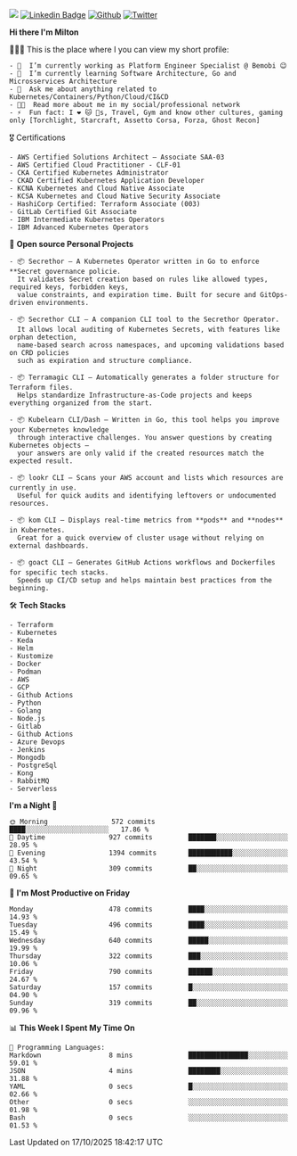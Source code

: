 ![](https://komarev.com/ghpvc/?username=miltlima&color=blueviolet) [![Linkedin Badge](https://img.shields.io/badge/-LinkedIn-blue?style=flat-square&logo=Linkedin&logoColor=white&link=https://www.linkedin.com/in/miltonlimaj/)](https://www.linkedin.com/in/miltonlimaj/) [![Github](https://img.shields.io/github/followers/miltlima?style=social)](https://github.com/miltlima?tab=followers) [![Twitter](https://img.shields.io/twitter/follow/milt_lima?style=social)](https://twitter.com/milt_lima)
 


     
**Hi there I'm Milton**

👨🏽‍💻 This is the place where I you can view my short profile:
```text
- 🔭  I’m currently working as Platform Engineer Specialist @ Bemobi 😉
- 🌱  I’m currently learning Software Architecture, Go and Microsservices Architecture
- 💬  Ask me about anything related to Kubernetes/Containers/Python/Cloud/CI&CD
- 👨‍💻  Read more about me in my social/professional network
- ⚡  Fun fact: I ❤️ 🐱 🐶s, Travel, Gym and know other cultures, gaming only [Torchlight, Starcraft, Assetto Corsa, Forza, Ghost Recon]
```
🎖 Certifications
```text
- AWS Certified Solutions Architect – Associate SAA-03
- AWS Certified Cloud Practitioner - CLF-01
- CKA Certified Kubernetes Administrator
- CKAD Certified Kubernetes Application Developer
- KCNA Kubernetes and Cloud Native Associate
- KCSA Kubernetes and Cloud Native Security Associate
- HashiCorp Certified: Terraform Associate (003)
- GitLab Certified Git Associate
- IBM Intermediate Kubernetes Operators
- IBM Advanced Kubernetes Operators
```
📐 **Open source Personal Projects**

```text
- 📦 Secrethor – A Kubernetes Operator written in Go to enforce **Secret governance policie.  
  It validates Secret creation based on rules like allowed types, required keys, forbidden keys,  
  value constraints, and expiration time. Built for secure and GitOps-driven environments.

- 📦 Secrethor CLI – A companion CLI tool to the Secrethor Operator.  
  It allows local auditing of Kubernetes Secrets, with features like orphan detection,  
  name-based search across namespaces, and upcoming validations based on CRD policies  
  such as expiration and structure compliance.

- 📦 Terramagic CLI – Automatically generates a folder structure for Terraform files.  
  Helps standardize Infrastructure-as-Code projects and keeps everything organized from the start.

- 📦 Kubelearn CLI/Dash – Written in Go, this tool helps you improve your Kubernetes knowledge  
  through interactive challenges. You answer questions by creating Kubernetes objects —  
  your answers are only valid if the created resources match the expected result.

- 📦 lookr CLI – Scans your AWS account and lists which resources are currently in use.  
  Useful for quick audits and identifying leftovers or undocumented resources.

- 📦 kom CLI – Displays real-time metrics from **pods** and **nodes** in Kubernetes.  
  Great for a quick overview of cluster usage without relying on external dashboards.

- 📦 goact CLI – Generates GitHub Actions workflows and Dockerfiles for specific tech stacks.  
  Speeds up CI/CD setup and helps maintain best practices from the beginning.
```
🛠 **Tech Stacks**

```text
- Terraform
- Kubernetes
- Keda
- Helm
- Kustomize
- Docker
- Podman
- AWS
- GCP
- Github Actions
- Python
- Golang
- Node.js
- Gitlab
- Github Actions
- Azure Devops
- Jenkins
- Mongodb
- PostgreSql
- Kong
- RabbitMQ
- Serverless
```         

<!--START_SECTION:waka-->
**I'm a Night 🦉** 

```text
🌞 Morning                572 commits         ████░░░░░░░░░░░░░░░░░░░░░   17.86 % 
🌆 Daytime                927 commits         ███████░░░░░░░░░░░░░░░░░░   28.95 % 
🌃 Evening                1394 commits        ███████████░░░░░░░░░░░░░░   43.54 % 
🌙 Night                  309 commits         ██░░░░░░░░░░░░░░░░░░░░░░░   09.65 % 
```
📅 **I'm Most Productive on Friday** 

```text
Monday                   478 commits         ████░░░░░░░░░░░░░░░░░░░░░   14.93 % 
Tuesday                  496 commits         ████░░░░░░░░░░░░░░░░░░░░░   15.49 % 
Wednesday                640 commits         █████░░░░░░░░░░░░░░░░░░░░   19.99 % 
Thursday                 322 commits         ███░░░░░░░░░░░░░░░░░░░░░░   10.06 % 
Friday                   790 commits         ██████░░░░░░░░░░░░░░░░░░░   24.67 % 
Saturday                 157 commits         █░░░░░░░░░░░░░░░░░░░░░░░░   04.90 % 
Sunday                   319 commits         ██░░░░░░░░░░░░░░░░░░░░░░░   09.96 % 
```


📊 **This Week I Spent My Time On** 

```text
💬 Programming Languages: 
Markdown                 8 mins              ███████████████░░░░░░░░░░   59.01 % 
JSON                     4 mins              ████████░░░░░░░░░░░░░░░░░   31.88 % 
YAML                     0 secs              █░░░░░░░░░░░░░░░░░░░░░░░░   02.66 % 
Other                    0 secs              ░░░░░░░░░░░░░░░░░░░░░░░░░   01.98 % 
Bash                     0 secs              ░░░░░░░░░░░░░░░░░░░░░░░░░   01.53 % 
```


 Last Updated on 17/10/2025 18:42:17 UTC
<!--END_SECTION:waka-->
